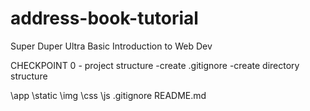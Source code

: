 address-book-tutorial
=====================

Super Duper Ultra Basic Introduction to Web Dev

CHECKPOINT 0 - project structure
-create .gitignore
-create directory structure

\app
	\static
		\img
		\css
		\js
.gitignore
README.md
